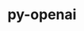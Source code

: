---
title: "py-openai"
layout: cache
categories: [package, develop]
meta: {"compilers": ["gcc@11.4.0", "gcc@9.4.0", "none"], "num_specs": 16, "num_specs_by_stack": {"e4s": 6, "e4s-neoverse_v1": 3, "e4s-oneapi": 6, "e4s-power": 1, "root": 16}, "oss": ["ubuntu20.04", "ubuntu22.04"], "platforms": ["linux"], "stacks": ["e4s", "e4s-neoverse_v1", "e4s-oneapi", "e4s-power", "root"], "targets": ["neoverse_v1", "ppc64le", "x86_64_v3"], "versions": ["0.27.8"]}
spec_details: [{"compiler": "gcc@9.4.0", "hash": "4wvh5njsk3lzrqwgvuvtnqxzwp6viv2d", "os": "ubuntu20.04", "platform": "linux", "size": "-", "stacks": ["e4s-power", "root"], "target": "ppc64le", "variants": ["build_system=python_pip", "~datalib", "~embeddings", "~wandb"], "versions": ["0.27.8"]}, {"compiler": "gcc@11.4.0", "hash": "4x6dwgdiwukkodg2qlztf6zyhtvggd4x", "os": "ubuntu22.04", "platform": "linux", "size": "-", "stacks": ["e4s-neoverse_v1", "root"], "target": "neoverse_v1", "variants": ["build_system=python_pip", "~datalib", "~embeddings", "~wandb"], "versions": ["0.27.8"]}, {"compiler": "gcc@11.4.0", "hash": "bzik3tmeltjr74bld2lrlnyfddz7poc3", "os": "ubuntu22.04", "platform": "linux", "size": "-", "stacks": ["e4s-neoverse_v1", "root"], "target": "neoverse_v1", "variants": ["build_system=python_pip", "~datalib", "~embeddings", "~wandb"], "versions": ["0.27.8"]}, {"compiler": "none", "hash": "cznxiaeyavwtjjihlfdymserotq26ymk", "os": "ubuntu22.04", "platform": "linux", "size": "-", "stacks": ["e4s", "root"], "target": "x86_64_v3", "variants": ["build_system=python_pip", "~datalib", "~embeddings", "~wandb"], "versions": ["0.27.8"]}, {"compiler": "none", "hash": "dc7ckw3iuguocy36mlq6en2aavogptpf", "os": "ubuntu22.04", "platform": "linux", "size": "-", "stacks": ["e4s-oneapi", "root"], "target": "x86_64_v3", "variants": ["build_system=python_pip", "~datalib", "~embeddings", "~wandb"], "versions": ["0.27.8"]}, {"compiler": "none", "hash": "dpdekbf62bs3wdtim6nhr4toiwdiauj4", "os": "ubuntu22.04", "platform": "linux", "size": "-", "stacks": ["e4s", "root"], "target": "x86_64_v3", "variants": ["build_system=python_pip", "~datalib", "~embeddings", "~wandb"], "versions": ["0.27.8"]}, {"compiler": "none", "hash": "g7ccm4a43j2le2hlsc4axhwtfciykbv6", "os": "ubuntu22.04", "platform": "linux", "size": "-", "stacks": ["e4s-oneapi", "root"], "target": "x86_64_v3", "variants": ["build_system=python_pip", "~datalib", "~embeddings", "~wandb"], "versions": ["0.27.8"]}, {"compiler": "none", "hash": "gfsyamjbvmbkjiepr4q65g7jl2x7djar", "os": "ubuntu22.04", "platform": "linux", "size": "-", "stacks": ["e4s", "root"], "target": "x86_64_v3", "variants": ["build_system=python_pip", "~datalib", "~embeddings", "~wandb"], "versions": ["0.27.8"]}, {"compiler": "gcc@11.4.0", "hash": "jgvdmcack4gbgcliokusv4f4uzdtqy33", "os": "ubuntu22.04", "platform": "linux", "size": "-", "stacks": ["e4s-neoverse_v1", "root"], "target": "neoverse_v1", "variants": ["build_system=python_pip", "~datalib", "~embeddings", "~wandb"], "versions": ["0.27.8"]}, {"compiler": "none", "hash": "jkbchtalqi2wxamd3ncersdxxu6rexpp", "os": "ubuntu22.04", "platform": "linux", "size": "-", "stacks": ["e4s-oneapi", "root"], "target": "x86_64_v3", "variants": ["build_system=python_pip", "~datalib", "~embeddings", "~wandb"], "versions": ["0.27.8"]}, {"compiler": "none", "hash": "pwo4vcifvtl3fbmcm2vuo5nz63ahenca", "os": "ubuntu22.04", "platform": "linux", "size": "-", "stacks": ["e4s", "root"], "target": "x86_64_v3", "variants": ["build_system=python_pip", "~datalib", "~embeddings", "~wandb"], "versions": ["0.27.8"]}, {"compiler": "none", "hash": "r72bmo5u63h6ijojd6ecvugillmwh6o5", "os": "ubuntu22.04", "platform": "linux", "size": "-", "stacks": ["e4s-oneapi", "root"], "target": "x86_64_v3", "variants": ["build_system=python_pip", "~datalib", "~embeddings", "~wandb"], "versions": ["0.27.8"]}, {"compiler": "none", "hash": "uhrkhy4vksax43hltjwton6akej6lmla", "os": "ubuntu22.04", "platform": "linux", "size": "-", "stacks": ["e4s", "root"], "target": "x86_64_v3", "variants": ["build_system=python_pip", "~datalib", "~embeddings", "~wandb"], "versions": ["0.27.8"]}, {"compiler": "none", "hash": "vermdh3aftedirzgvmt7z7vxg3uwfw7x", "os": "ubuntu22.04", "platform": "linux", "size": "-", "stacks": ["e4s-oneapi", "root"], "target": "x86_64_v3", "variants": ["build_system=python_pip", "~datalib", "~embeddings", "~wandb"], "versions": ["0.27.8"]}, {"compiler": "none", "hash": "w3vwt3ho5aismex2qns5quhv6t7uvgfu", "os": "ubuntu22.04", "platform": "linux", "size": "-", "stacks": ["e4s-oneapi", "root"], "target": "x86_64_v3", "variants": ["build_system=python_pip", "~datalib", "~embeddings", "~wandb"], "versions": ["0.27.8"]}, {"compiler": "none", "hash": "xqpbyj6wbn34k52ibmpwaiaxi6wsqd6y", "os": "ubuntu22.04", "platform": "linux", "size": "-", "stacks": ["e4s", "root"], "target": "x86_64_v3", "variants": ["build_system=python_pip", "~datalib", "~embeddings", "~wandb"], "versions": ["0.27.8"]}]
---